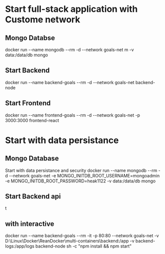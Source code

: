# Start full-stack application with Custome network

## Mongo Databse
docker run --name mongodb --rm -d --network goals-net m -v data:/data/db mongo

## Start Backend
docker run --name backend-goals --rm -d --network goals-net backend-node

## Start Frontend
docker run --name frontend-goals --rm -d --network goals-net -p 3000:3000 frontend-react


# Start with data persistance

## Mongo Database
Start with data persistance and security 
docker run --name mongodb --rm -d --network goals-net -e MONGO_INITDB_ROOT_USERNAME=mongoadmin -e MONGO_INITDB_ROOT_PASSWORD=heak1122 -v data:/data/db mongo


## Start Backend api
t
## with interactive
docker run --name backend-goals --rm -it -p 80:80 --network goals-net -v D:\Linux\Docker\ReanDocker\multi-containers\backend:/app -v backend-logs:/app/logs backend-node sh -c "npm install && npm start"